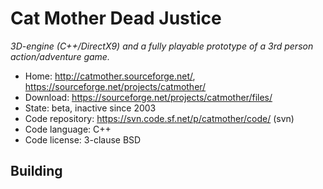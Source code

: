 # Cat Mother Dead Justice

_3D-engine (C++/DirectX9) and a fully playable prototype of a 3rd person action/adventure game._

- Home: http://catmother.sourceforge.net/, https://sourceforge.net/projects/catmother/
- Download: https://sourceforge.net/projects/catmother/files/
- State: beta, inactive since 2003
- Code repository: https://svn.code.sf.net/p/catmother/code/ (svn)
- Code language: C++
- Code license: 3-clause BSD

## Building

